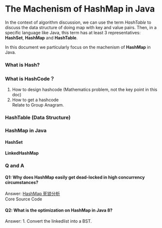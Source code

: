 # The Machenism of HashMap in Java

In the context of algorithm discussion, we can use the term *HashTable* to discuss the data structure of doing map with key and value pairs. Then, in a specific language like Java, this term has at least 3 representatives: **HashSet**, **HashMap** and **HashTable**.

In this document we particularly focus on the machenism of **HashMap** in Java.

### What is Hash?


### What is HashCode？

1. How to design hashcode (Mathematics problem, not the key point in this doc)  
2. How to get a hashcode  
Relate to Group Anagram.


### HashTable (Data Structure)


### HashMap in Java


#### HashSet


#### LinkedHashMap



### Q and A

#### Q1: Why does HashMap easily get dead-locked in high concurrency circumstances?
Answer: [HashMap 死锁分析](http://blog.csdn.net/lantian0802/article/details/42487803)  
Core Source Code  

#### Q2: What is the optimization on HashMap in Java 8?
Answer: 1. Convert the linkedlist into a BST.
